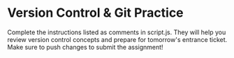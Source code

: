 # Version Control & Git Practice
Complete the instructions listed as comments in script.js. They will help you review version control concepts and prepare for tomorrow's entrance ticket.
Make sure to push changes to submit the assignment!